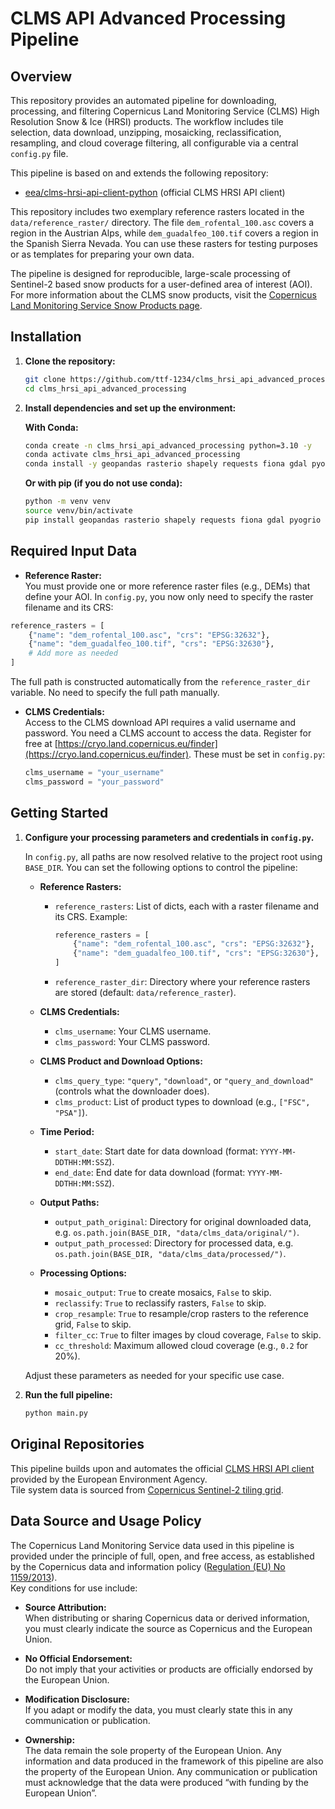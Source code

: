 # CLMS API Advanced Processing Pipeline

## Overview

This repository provides an automated pipeline for downloading, processing, and filtering Copernicus Land Monitoring Service (CLMS) High Resolution Snow & Ice (HRSI) products. The workflow includes tile selection, data download, unzipping, mosaicking, reclassification, resampling, and cloud coverage filtering, all configurable via a central `config.py` file.


This pipeline is based on and extends the following repository:
- [eea/clms-hrsi-api-client-python](https://github.com/eea/clms-hrsi-api-client-python) (official CLMS HRSI API client)

This repository includes two exemplary reference rasters located in the `data/reference_raster/` directory. The file `dem_rofental_100.asc` covers a region in the Austrian Alps, while `dem_guadalfeo_100.tif` covers a region in the Spanish Sierra Nevada. You can use these rasters for testing purposes or as templates for preparing your own data.

The pipeline is designed for reproducible, large-scale processing of Sentinel-2 based snow products for a user-defined area of interest (AOI).  
For more information about the CLMS snow products, visit the [Copernicus Land Monitoring Service Snow Products page](https://land.copernicus.eu/en/products/snow).

## Installation

1. **Clone the repository:**
   ```bash
   git clone https://github.com/ttf-1234/clms_hrsi_api_advanced_processing
   cd clms_hrsi_api_advanced_processing
   ```

2. **Install dependencies and set up the environment:**

   **With Conda:**
   ```bash
   conda create -n clms_hrsi_api_advanced_processing python=3.10 -y
   conda activate clms_hrsi_api_advanced_processing
   conda install -y geopandas rasterio shapely requests fiona gdal pyogrio
   ```

   **Or with pip (if you do not use conda):**
   ```bash
   python -m venv venv
   source venv/bin/activate
   pip install geopandas rasterio shapely requests fiona gdal pyogrio
   ```



## Required Input Data

- **Reference Raster:**  
You must provide one or more reference raster files (e.g., DEMs) that define your AOI. In `config.py`, you now only need to specify the raster filename and its CRS:
```python
reference_rasters = [
    {"name": "dem_rofental_100.asc", "crs": "EPSG:32632"},
    {"name": "dem_guadalfeo_100.tif", "crs": "EPSG:32630"},
    # Add more as needed
]
```
The full path is constructed automatically from the `reference_raster_dir` variable. No need to specify the full path manually.

- **CLMS Credentials:**  
  Access to the CLMS download API requires a valid username and password. You need a CLMS account to access the data. Register for free at [https://cryo.land.copernicus.eu/finder](https://cryo.land.copernicus.eu/finder). 
  These must be set in `config.py`:
  ```python
  clms_username = "your_username"
  clms_password = "your_password"
  ```

## Getting Started

1. **Configure your processing parameters and credentials in `config.py`.**


   In `config.py`, all paths are now resolved relative to the project root using `BASE_DIR`. You can set the following options to control the pipeline:

   - **Reference Rasters:**
     - `reference_rasters`: List of dicts, each with a raster filename and its CRS. Example:
       ```python
       reference_rasters = [
           {"name": "dem_rofental_100.asc", "crs": "EPSG:32632"},
           {"name": "dem_guadalfeo_100.tif", "crs": "EPSG:32630"},
       ]
       ```
     - `reference_raster_dir`: Directory where your reference rasters are stored (default: `data/reference_raster`).

   - **CLMS Credentials:**
     - `clms_username`: Your CLMS username.
     - `clms_password`: Your CLMS password.

   - **CLMS Product and Download Options:**
     - `clms_query_type`: `"query"`, `"download"`, or `"query_and_download"` (controls what the downloader does).
     - `clms_product`: List of product types to download (e.g., `["FSC", "PSA"]`).

   - **Time Period:**
     - `start_date`: Start date for data download (format: `YYYY-MM-DDTHH:MM:SSZ`).
     - `end_date`: End date for data download (format: `YYYY-MM-DDTHH:MM:SSZ`).

   - **Output Paths:**
     - `output_path_original`: Directory for original downloaded data, e.g. `os.path.join(BASE_DIR, "data/clms_data/original/")`.
     - `output_path_processed`: Directory for processed data, e.g. `os.path.join(BASE_DIR, "data/clms_data/processed/")`.

   - **Processing Options:**
     - `mosaic_output`: `True` to create mosaics, `False` to skip.
     - `reclassify`: `True` to reclassify rasters, `False` to skip.
     - `crop_resample`: `True` to resample/crop rasters to the reference grid, `False` to skip.
     - `filter_cc`: `True` to filter images by cloud coverage, `False` to skip.
     - `cc_threshold`: Maximum allowed cloud coverage (e.g., `0.2` for 20%).

   Adjust these parameters as needed for your specific use case.

2. **Run the full pipeline:**
   ```bash
   python main.py
   ```

## Original Repositories

This pipeline builds upon and automates the official [CLMS HRSI API client](https://github.com/eea/clms-hrsi-api-client-python) provided by the European Environment Agency.  
Tile system data is sourced from [Copernicus Sentinel-2 tiling grid](https://sentiwiki.copernicus.eu/__attachments/1692737/S2A_OPER_GIP_TILPAR_MPC__20151209T095117_V20150622T000000_21000101T000000_B00.zip?inst-v=7e368646-a179-477f-af62-26dcc645dd8a).


## Data Source and Usage Policy

The Copernicus Land Monitoring Service data used in this pipeline is provided under the principle of full, open, and free access, as established by the Copernicus data and information policy ([Regulation (EU) No 1159/2013](http://eur-lex.europa.eu/legal-content/EN/TXT/?uri=CELEX%3A32013R1159)).  
Key conditions for use include:

- **Source Attribution:**  
  When distributing or sharing Copernicus data or derived information, you must clearly indicate the source as Copernicus and the European Union.

- **No Official Endorsement:**  
  Do not imply that your activities or products are officially endorsed by the European Union.

- **Modification Disclosure:**  
  If you adapt or modify the data, you must clearly state this in any communication or publication.

- **Ownership:**  
  The data remain the sole property of the European Union. Any information and data produced in the framework of this pipeline are also the property of the European Union. Any communication or publication must acknowledge that the data were produced “with funding by the European Union”.